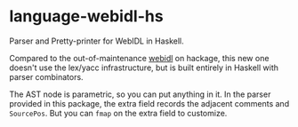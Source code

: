 language-webidl-hs
=====

Parser and Pretty-printer for WebIDL in Haskell.

Compared to the out-of-maintenance [webidl](https://hackage.haskell.org/package/webidl)
on hackage, this new one doesn't use the lex/yacc infrastructure, but is built entirely in
Haskell with parser combinators.

The AST node is parametric, so you can put anything in it. In the parser provided in this
package, the extra field records the adjacent comments and `SourcePos`. But you can `fmap`
on the extra field to customize.

